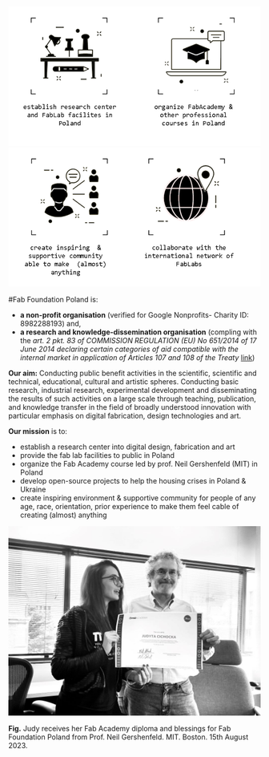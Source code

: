 


![](../assets/about/graphics-master-mission-1.png)
![](../assets/about/graphics-master-mission-2.png)


#Fab Foundation Poland is:

- **a non-profit organisation** (verified for Google Nonprofits- Charity ID: 8982288193) and,
-  **a research and knowledge-dissemination organisation** (compling with the *art. 2 pkt. 83 of COMMISSION REGULATION (EU) No 651/2014 of 17 June 2014 declaring certain categories of aid compatible with the internal market in application of Articles 107 and 108 of the Treaty* [link](https://eur-lex.europa.eu/legal-content/EN/TXT/PDF/?uri=CELEX:32014R0651))

**Our aim:** Conducting public benefit activities in the scientific, scientific and technical, educational, cultural and artistic spheres. Conducting basic research, industrial research, experimental development and disseminating the results of such activities on a large scale through teaching, publication, and knowledge transfer in the field of broadly understood innovation with particular emphasis on digital fabrication, design technologies and art.


**Our mission** is to:

- establish a research center into digital design, fabrication and art
- provide the fab lab facilities to public in Poland
- organize the Fab Academy course led by prof. Neil Gershenfeld (MIT) in Poland
- develop open-source projects to help the housing crises in Poland & Ukraine
- create inspiring environment & supportive community for people of any age, race, orientation, prior experience to make them feel cable of creating (almost) anything

![](../assets/about/IMG-7782.jpg)

**Fig.** Judy receives her Fab Academy diploma and blessings for Fab Foundation Poland from Prof. Neil Gershenfeld. MIT. Boston. 15th August 2023.
